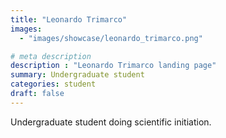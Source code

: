 ```yaml
---
title: "Leonardo Trimarco"
images: 
  - "images/showcase/leonardo_trimarco.png"

# meta description
description : "Leonardo Trimarco landing page"
summary: Undergraduate student
categories: student
draft: false
---
```

Undergraduate student doing scientific initiation.